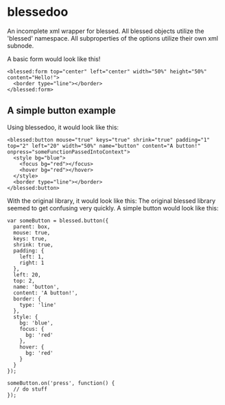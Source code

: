 blessedoo
=========

An incomplete xml wrapper for blessed. All blessed objects utilize the 'blessed' namespace. All subproperties of the options utilize their own xml subnode.

A basic form would look like this!

    <blessed:form top="center" left="center" width="50%" height="50%" content="Hello!">
      <border type="line"></border>
    </blessed:form>


A simple button example
--------
Using blessedoo, it would look like this:

    <blessed:button mouse="true" keys="true" shrink="true" padding="1" top="2" left="20" width="50%" name="button" content="A button!" onpress="someFunctionPassedIntoContext">
      <style bg="blue">
        <focus bg="red"></focus>
        <hover bg="red"></hover>
      </style>
      <border type="line"></border>
    </blessed:button>

With the original library, it would look like this:
The original blessed library seemed to get confusing very quickly. A simple button would look like this:

    var someButton = blessed.button({
      parent: box,
      mouse: true,
      keys: true,
      shrink: true,
      padding: {
        left: 1,
        right: 1
      },
      left: 20,
      top: 2,
      name: 'button',
      content: 'A button!',
      border: {
        type: 'line'
      },
      style: {
        bg: 'blue',
        focus: {
          bg: 'red'
        },
        hover: {
          bg: 'red'
        }
      }
    });
    
    someButton.on('press', function() {
      // do stuff
    }); 
